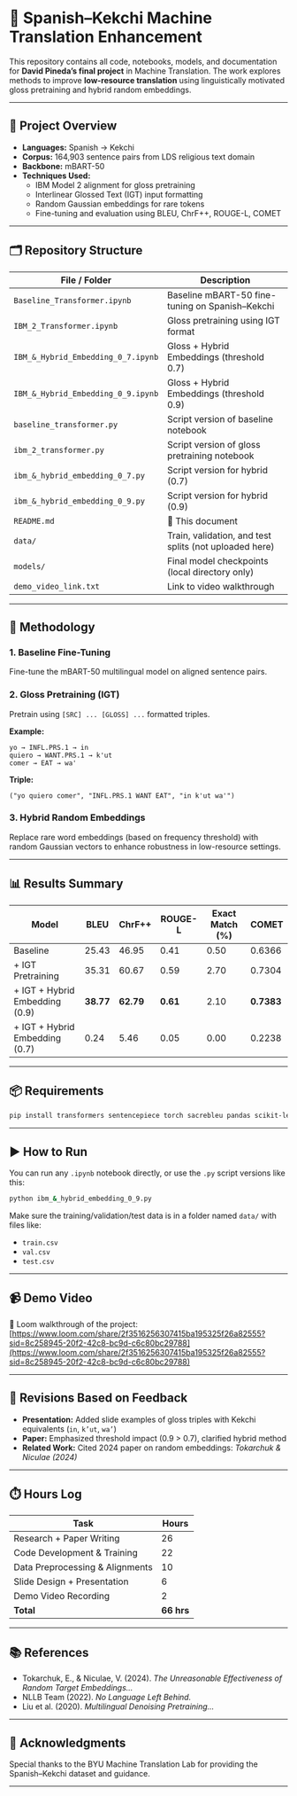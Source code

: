 # 📖 Spanish–Kekchi Machine Translation Enhancement

This repository contains all code, notebooks, models, and documentation for **David Pineda’s final project** in Machine Translation. The work explores methods to improve **low-resource translation** using linguistically motivated gloss pretraining and hybrid random embeddings.

---

## 🧩 Project Overview

- **Languages:** Spanish → Kekchi
- **Corpus:** 164,903 sentence pairs from LDS religious text domain
- **Backbone:** mBART-50
- **Techniques Used:**
  - IBM Model 2 alignment for gloss pretraining
  - Interlinear Glossed Text (IGT) input formatting
  - Random Gaussian embeddings for rare tokens
  - Fine-tuning and evaluation using BLEU, ChrF++, ROUGE-L, COMET

---

## 🗂️ Repository Structure

| File / Folder | Description |
|---------------|-------------|
| `Baseline_Transformer.ipynb` | Baseline mBART-50 fine-tuning on Spanish–Kekchi |
| `IBM_2_Transformer.ipynb` | Gloss pretraining using IGT format |
| `IBM_&_Hybrid_Embedding_0_7.ipynb` | Gloss + Hybrid Embeddings (threshold 0.7) |
| `IBM_&_Hybrid_Embedding_0_9.ipynb` | Gloss + Hybrid Embeddings (threshold 0.9) |
| `baseline_transformer.py` | Script version of baseline notebook |
| `ibm_2_transformer.py` | Script version of gloss pretraining notebook |
| `ibm_&_hybrid_embedding_0_7.py` | Script version for hybrid (0.7) |
| `ibm_&_hybrid_embedding_0_9.py` | Script version for hybrid (0.9) |
| `README.md` | 📄 This document |
| `data/` | Train, validation, and test splits (not uploaded here) |
| `models/` | Final model checkpoints (local directory only) |
| `demo_video_link.txt` | Link to video walkthrough |

---

## 🧠 Methodology

### 1. Baseline Fine-Tuning
Fine-tune the mBART-50 multilingual model on aligned sentence pairs.

### 2. Gloss Pretraining (IGT)
Pretrain using `[SRC] ... [GLOSS] ...` formatted triples.

**Example:**
```
yo → INFL.PRS.1 → in  
quiero → WANT.PRS.1 → k'ut  
comer → EAT → wa'  
```

**Triple:**
```
("yo quiero comer", "INFL.PRS.1 WANT EAT", "in k'ut wa'")
```

### 3. Hybrid Random Embeddings
Replace rare word embeddings (based on frequency threshold) with random Gaussian vectors to enhance robustness in low-resource settings.

---

## 📊 Results Summary

| Model | BLEU | ChrF++ | ROUGE-L | Exact Match (%) | COMET |
|-------|------|--------|---------|------------------|--------|
| Baseline | 25.43 | 46.95 | 0.41 | 0.50 | 0.6366 |
| + IGT Pretraining | 35.31 | 60.67 | 0.59 | 2.70 | 0.7304 |
| + IGT + Hybrid Embedding (0.9) | **38.77** | **62.79** | **0.61** | 2.10 | **0.7383** |
| + IGT + Hybrid Embedding (0.7) | 0.24 | 5.46 | 0.05 | 0.00 | 0.2238 |

---

## 📦 Requirements

```bash
pip install transformers sentencepiece torch sacrebleu pandas scikit-learn
```

---

## ▶️ How to Run

You can run any `.ipynb` notebook directly, or use the `.py` script versions like this:

```bash
python ibm_&_hybrid_embedding_0_9.py
```

Make sure the training/validation/test data is in a folder named `data/` with files like:
- `train.csv`
- `val.csv`
- `test.csv`

---

## 📹 Demo Video

🎥 Loom walkthrough of the project:  
[https://www.loom.com/share/2f3516256307415ba195325f26a82555?sid=8c258945-20f2-42c8-bc9d-c6c80bc29788](https://www.loom.com/share/2f3516256307415ba195325f26a82555?sid=8c258945-20f2-42c8-bc9d-c6c80bc29788)

---

## 🔁 Revisions Based on Feedback

- **Presentation:** Added slide examples of gloss triples with Kekchi equivalents (`in`, `k’ut`, `wa’`)
- **Paper:** Emphasized threshold impact (0.9 > 0.7), clarified hybrid method
- **Related Work:** Cited 2024 paper on random embeddings: *Tokarchuk & Niculae (2024)*

---

## ⏱️ Hours Log

| Task                        | Hours |
|-----------------------------|-------|
| Research + Paper Writing    | 26    |
| Code Development & Training | 22    |
| Data Preprocessing & Alignments | 10 |
| Slide Design + Presentation | 6     |
| Demo Video Recording        | 2     |
| **Total**                   | **66 hrs** |

---

## 📚 References

- Tokarchuk, E., & Niculae, V. (2024). *The Unreasonable Effectiveness of Random Target Embeddings...*
- NLLB Team (2022). *No Language Left Behind.*
- Liu et al. (2020). *Multilingual Denoising Pretraining...*

---

## 🙏 Acknowledgments

Special thanks to the BYU Machine Translation Lab for providing the Spanish–Kekchi dataset and guidance.

---